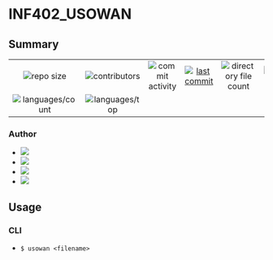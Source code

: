 # INF402_USOWAN
## Summary
|||||||
|:-:|:-:|:-:|:-:|:-:|:-:|
![repo size](https://img.shields.io/github/repo-size/LTBS46/INF402_USOWAN)|![contributors](https://img.shields.io/github/contributors/LTBS46/INF402_USOWAN)|![commit activity](https://img.shields.io/github/commit-activity/w/LTBS46/INF402_USOWAN)|[![last commit](https://img.shields.io/github/last-commit/LTBS46/INF402_USOWAN)](https://github.com/LTBS46/INF402_USOWAN/commits/main)|![directory file count](https://img.shields.io/github/directory-file-count/LTBS46/INF402_USOWAN)|![languages/code size](https://img.shields.io/github/languages/code-size/LTBS46/INF402_USOWAN)
![languages/count](https://img.shields.io/github/languages/count/LTBS46/INF402_USOWAN)|![languages/top](https://img.shields.io/github/languages/top/LTBS46/INF402_USOWAN)
### Author
- ![](https://img.shields.io/badge/|-LTBS46-GREEN?logo=data:image/png;base64,iVBORw0KGgoAAAANSUhEUgAAAaQAAAGkAQMAAABEgsN2AAAABlBMVEWSX9vw8PCiGgh0AAAAeElEQVR4nO3LIQ7AIBAAwUt4AF/myZVVtIZKEnJnKmblJhNPoisoiqIoikqoGatGURRFURRFURRFURRFURRFURRFURRFVdSIXf1EfeOmKIqiKIqiKIqiKIqiKIqiKIqiKIqiKuowiqIoiqIoiqIoiqIoiqIo6nfqBe5jBI8DTWUvAAAAAElFTkSuQmCC)
- ![](https://img.shields.io/badge/|-Lucien05-GREEN?logo=data:image/png;base64,iVBORw0KGgoAAAANSUhEUgAAAaQAAAGkAQMAAABEgsN2AAAABlBMVEXcdb3w8PACdPwSAAAAj0lEQVR4nO3LywmAMABEwYAFWJKtWaolePSkXowfYogIgui86+6E6UZ9oCiKoiiqrLqw1GSPhwtFURRFURRFURRFURRFURRFURRFURR1Ua3F85Asm1prs6re3yiKoiiKoiiKoijqCZVEURRFURRFURRFUV9QsTGeq9OZoiiKoiiKoiiKol6jClEURVHUj9QM7wRI0ewQdmIAAAAASUVORK5CYII=)
- ![](https://img.shields.io/badge/|-P1G4ME-GREEN?logo=data:image/png;base64,iVBORw0KGgoAAAANSUhEUgAAAaQAAAGkAQMAAABEgsN2AAAABlBMVEVr0obw8PDgluP5AAAAgUlEQVR4nO3LwQ2AIBREwZ9QGP13QQlWIF7g4IFETYwE5x03O1EftAVFURRFURRFURRFURRFURS1jirRym3e+5D68XShKIqiKIqiKIqiqM/VhSiKoiiKoiiKoiiKoiiKoiiKoiiKoqjXVa6jCkVRFEVRFEVRFEXNoO5GURRFUT9SB/uAVxVvmMSiAAAAAElFTkSuQmCC)
- ![](https://img.shields.io/badge/|-zagarele-GREEN?logo=data:image/png;base64,iVBORw0KGgoAAAANSUhEUgAAAaQAAAGkAQMAAABEgsN2AAAABlBMVEWveNbw8PCbdTfOAAAAkElEQVR4nO3LMQ5AUBBF0UkswJJszVItQalCY8TPLwgFknPLN3NiudEYFEVRFEWdqyG2um2ec2jysXihKIqiKIqiKIqiqH+pqloVURRFURRFURRFUdRzNcT1OoqiKIqiKIqiKIr6ndrr85bDlEN7fKMoiqIoiqIoiqKo19XFKIqiKIqiKIqiKIqiKIqiqM+pFW1O2dgwOuKJAAAAAElFTkSuQmCC)
## Usage
### CLI
- `$ usowan <filename>`
